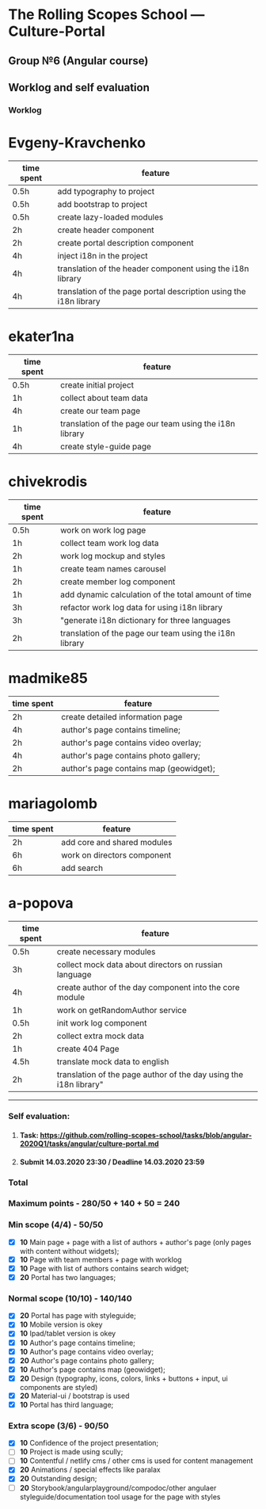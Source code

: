 # The Rolling Scopes School — Culture-Portal

## Group №6 (Angular course)

## Worklog and self evaluation

### Worklog

# Evgeny-Kravchenko
| time spent | feature                                |
| ---------- | -------------------------------------- |
| 0.5h       | add typography to project |
| 0.5h       | add bootstrap to project |
| 0.5h       | create lazy-loaded modules |
| 2h         | create header component |
| 2h         | create portal description component |
| 4h         | inject i18n in the project |
| 4h         | translation of the header component using the i18n library |
| 4h         | translation of the page portal description using the i18n library |

# ekater1na
| time spent | feature                                |
| ---------- | -------------------------------------- |
| 0.5h       |  create initial project |
| 1h         |  collect about team data |
| 4h         |  create our team page |
| 1h         | translation of the page our team using the i18n library |
| 4h         |  create style-guide page |

# chivekrodis
| time spent | feature                                |
| ---------- | -------------------------------------- |
| 0.5h       |  work on work log page |
| 1h         |  collect team work log data |
| 2h         | work log mockup and styles |
| 1h         | create team names carousel |
| 2h         | create member log component |
| 1h         |  add dynamic calculation of the total amount of time |
| 3h         |  refactor work log data for using i18n library |
| 3h         |  "generate i18n dictionary for three languages |
| 2h         |  translation of the page our team using the i18n library |

 # madmike85
| time spent | feature                                |
| ---------- | -------------------------------------- |
| 2h         | create detailed information page |
| 4h         | author's page contains timeline;
| 2h         | author's page contains video overlay;
| 4h         | author's page contains photo gallery;
| 2h         | author's page contains map (geowidget);

# mariagolomb
| time spent | feature                                |
| ---------- | -------------------------------------- |
| 2h         |  add core and shared modules           |
| 6h         |  work on directors component           |
| 6h         |  add search                            |

# a-popova
| time spent | feature                                |
| ---------- | -------------------------------------- |
| 0.5h       | create necessary modules |
| 3h         | collect mock data about directors on russian language |
| 4h         | create author of the day component into the core module |
| 1h         |  work on getRandomAuthor service |
| 0.5h       |  init work log component |
| 2h         |  collect extra mock data |
| 1h         | create 404 Page |
| 4.5h       | translate mock data to english |
| 2h         |  translation of the page author of the day using the i18n library"


_______

### Self evaluation:

1. #### Task: https://github.com/rolling-scopes-school/tasks/blob/angular-2020Q1/tasks/angular/culture-portal.md
2. #### Submit 14.03.2020 23:30 / Deadline 14.03.2020 23:59

### Total

### Maximum points - **280**/**50 + 140 + 50 = 240**

### Min scope (4/4) - **50**/**50**
- [x] **10** Main page + page with a list of authors + author's page (only pages with content without widgets);
- [x] **10** Page with team members + page with worklog
- [x] **10** Page with list of authors contains search widget;
- [x] **20** Portal has two languages;

### Normal scope (10/10) - **140**/**140**
 - [x] **20** Portal has page with styleguide;
 - [x] **10** Mobile version is okey
 - [x] **10** Ipad/tablet version is okey
 - [x] **10** Author's page contains timeline;
 - [x] **10** Author's page contains video overlay;
 - [x] **20** Author's page contains photo gallery;
 - [x] **10** Author's page contains map (geowidget);
 - [x] **20** Design (typography, icons, colors, links + buttons + input, ui components are styled)
 - [x] **20** Material-ui / bootstrap is used
 - [x] **10** Portal has third language;

### Extra scope (3/6) - **90**/**50**
 - [x] **10** Confidence of the project presentation;
 - [ ] **10** Project is made using scully;
 - [ ] **10** Contentful / netlify cms / other cms is used for content management
 - [x] **20** Animations / special effects like paralax
 - [x] **20** Outstanding design;
 - [ ] **20** Storybook/angularplayground/compodoc/other angulaer styleguide/documentation tool usage for the page with styles
